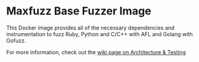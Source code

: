 # Maxfuzz Base Fuzzer Image

This Docker image provides all of the necessary dependencies and instrumentation to fuzz Ruby, Python and C/C++ with AFL and Golang with Gofuzz.

For more information, check out the [wiki page on Architecture & Testing](https://github.com/coinbase/maxfuzz/wiki/Architecture-&-Testing)
